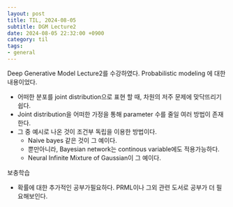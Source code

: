 ```yaml
---
layout: post
title: TIL, 2024-08-05
subtitle: DGM Lecture2
date: 2024-08-05 22:32:00 +0900
category: til
tags:
- general
---
```


Deep Generative Model Lecture2를 수강하였다.
Probabilistic modeling 에 대한 내용이었다.
- 어떠한 분포를 joint distribution으로 표현 할 때, 차원의 저주 문제에 맞닥뜨리기 쉽다.
- Joint distribution을 어떠한 가정을 통해 parameter 수를 줄일 여러 방법이 존재한다.
- 그 중 예시로 나온 것이 조건부 독립을 이용한 방법이다.
    - Naive bayes 같은 것이 그 예이다.
    - 뿐만아니라, Bayesian network는 continous variable에도 적용가능하다.
    - Neural Infinite Mixture of Gaussian이 그 예이다.

보충학습
- 확률에 대한 추가적인 공부가필요하다. PRML이나 그외 관련 도서로 공부가 더 필요해보인다.